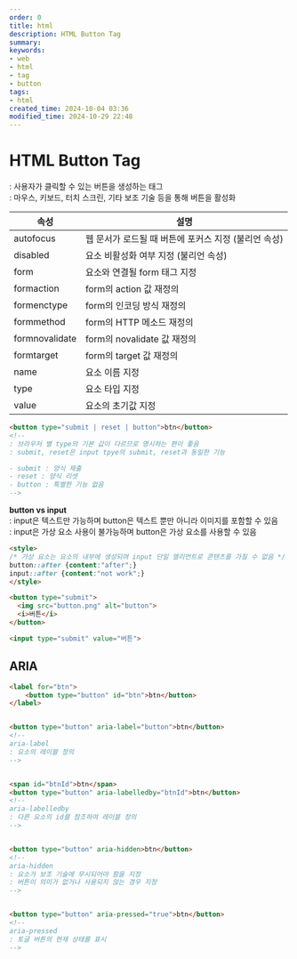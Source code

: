 ```yaml
---
order: 0
title: html
description: HTML Button Tag
summary:
keywords:
- web
- html
- tag
- button
tags:
- html
created_time: 2024-10-04 03:36
modified_time: 2024-10-29 22:48
---
```


# HTML Button Tag
: 사용자가 클릭할 수 있는 버튼을 생성하는 태그  
: 마우스, 키보드, 터치 스크린, 기타 보조 기술 등을 통해 버튼을 활성화  

속성 | 설명
---|---
autofocus    | 웹 문서가 로드될 때 버튼에 포커스 지정 (불리언 속성)
disabled     | 요소 비활성화 여부 지정 (불리언 속성)
form         | 요소와 연결될 form 태그 지정  
formaction   | form의 action 값 재정의
formenctype  | form의 인코딩 방식 재정의
formmethod   | form의 HTTP 메소드 재정의
formnovalidate | form의 novalidate 값 재정의
formtarget   | form의 target 값 재정의
name         | 요소 이름 지정  
type         | 요소 타입 지정  
value        | 요소의 초기값 지정   


```html
<button type="submit | reset | button">btn</button>
<!--
: 브라우저 별 type의 기본 값이 다르므로 명시하는 편이 좋음  
: submit, reset은 input tpye의 submit, reset과 동일한 기능

- submit : 양식 제출
- reset : 양식 리셋
- button : 특별한 기능 없음
-->
```


**button vs input**  
: input은 텍스트만 가능하며 button은 텍스트 뿐만 아니라 이미지를 포함할 수 있음  
: input은 가상 요소 사용이 불가능하며 button은 가상 요소를 사용할 수 있음  

```html
<style>
/* 가상 요소는 요소의 내부에 생성되며 input 단일 엘리먼트로 콘텐츠를 가질 수 없음 */
button::after {content:"after";}
input::after {content:"not work";}
</style>

<button type="submit">
  <img src="button.png" alt="button">
  <i>버튼</i>
</button>

<input type="submit" value="버튼">
```



## ARIA

```html
<label for="btn">
    <button type="button" id="btn">btn</button>
</label>


<button type="button" aria-label="button">btn</button>
<!-- 
aria-label 
: 요소의 레이블 정의
-->


<span id="btnId">btn</span>
<button type="button" aria-labelledby="btnId">btn</button>
<!-- 
aria-labelledby
: 다른 요소의 id를 참조하여 레이블 정의
-->


<button type="button" aria-hidden>btn</button>
<!-- 
aria-hidden
: 요소가 보조 기술에 무시되어야 함을 지정
: 버튼이 의미가 없거나 사용되지 않는 경우 지정
-->


<button type="button" aria-pressed="true">btn</button>
<!-- 
aria-pressed
: 토글 버튼의 현재 상태를 표시
-->
```